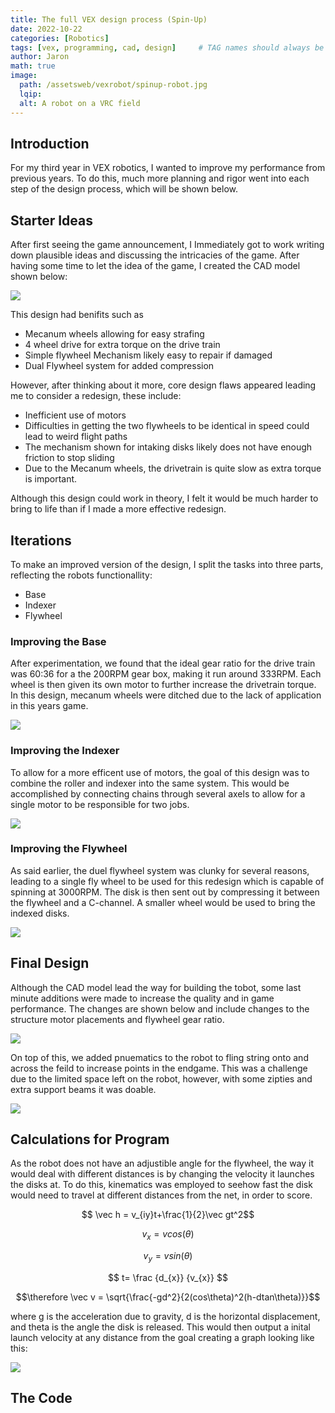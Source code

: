 ```yaml
---
title: The full VEX design process (Spin-Up)
date: 2022-10-22 
categories: [Robotics]
tags: [vex, programming, cad, design]     # TAG names should always be lowercase
author: Jaron
math: true
image:
  path: /assetsweb/vexrobot/spinup-robot.jpg
  lqip: 
  alt: A robot on a VRC field 
---
```


## Introduction
For my third year in VEX robotics, I wanted to improve my performance from previous years. To do this, much more planning and rigor went into each step of the design process, which will be shown below.

## Starter Ideas
After first seeing the game announcement, I Immediately got to work writing down plausible ideas and discussing the intricacies of the game. After having some time to let the idea of the game, I created the CAD model shown below:

![](/assetsweb/vexrobot/spinupcad1.png)

This design had benifits such as
- Mecanum wheels allowing for easy strafing
- 4 wheel drive for extra torque on the drive train
- Simple flywheel Mechanism likely easy to repair if damaged
- Dual Flywheel system for added compression
  
However, after thinking about it more, core design flaws appeared leading me to consider a redesign, these include:
- Inefficient use of motors
- Difficulties in getting the two flywheels to be identical in speed could lead to weird flight paths
- The mechanism shown for intaking disks likely does not have enough friction to stop sliding
- Due to the Mecanum wheels, the drivetrain is quite slow as extra torque is important.

Although this design could work in theory, I felt it would be much harder to bring to life than if I made a more effective redesign.

## Iterations
To make an improved version of the design, I split the tasks into three parts, reflecting the robots functionallity:
- Base
- Indexer
- Flywheel

### Improving the Base
After experimentation, we found that the ideal gear ratio for the drive train was 60:36 for a the 200RPM gear box, making it run around 333RPM. Each wheel is then given its own motor to further increase the drivetrain torque. In this design, mecanum wheels were ditched due to the lack of application in this years game.

![](/assetsweb/vexrobot/base2.png)
  
### Improving the Indexer
To allow for a more efficent use of motors, the goal of this design was to combine the roller and indexer into the same system. This would be accomplished by connecting chains through several axels to allow for a single motor to be responsible for two jobs.

![](/assetsweb/vexrobot/Index.png)

### Improving the Flywheel
As said earlier, the duel flywheel system was clunky for several reasons, leading to a single fly wheel to be used for this redesign which is capable of spinning at 3000RPM. The disk is then sent out by compressing it between the flywheel and a C-channel. A smaller wheel would be used to bring the indexed disks. 

![](/assetsweb/vexrobot/Flywheel.png)

## Final Design
Although the CAD model lead the way for building the tobot, some last minute additions were made to increase the quality and in game performance. The changes are shown below and include changes to the structure motor placements and flywheel gear ratio.

![](/assetsweb/vexrobot/Changes.png)


On top of this, we added pnuematics to the robot to fling string onto and across the feild to increase points in the endgame. This was a challenge due to the limited space left on the robot, however, with some zipties and extra support beams it was doable.

![](/assetsweb/vexrobot/pnu.png)

## Calculations for Program
As the robot does not have an adjustible angle for the flywheel, the way it would deal with different distances is by changing the velocity it launches the disks at. To do this, kinematics was employed to seehow fast the disk would need to travel at different distances from the net, in order to score.

$$ \vec h = v_{iy}t+\frac{1}{2}\vec gt^2$$

$$ v_{x}=v cos(\theta) $$

$$ v_{y}=v sin(\theta)$$

$$ t= \frac {d_{x}} {v_{x}} $$

$$\therefore \vec v = \sqrt{\frac{-gd^2}{2(cos\theta)^2(h-dtan\theta)}}$$

where g is the acceleration due to gravity, d is the horizontal displacement, and theta is the angle the disk is released. This would then output a inital launch velocity at any distance from the goal creating a graph looking like this:

![](/assetsweb/vexrobot/disgraph.png)

## The Code

